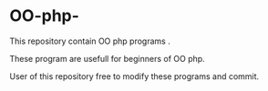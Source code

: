 OO-php-
=======

This repository contain OO php programs .

These program are usefull for beginners of OO php. 

User of this repository free to modify these programs and commit.



 
